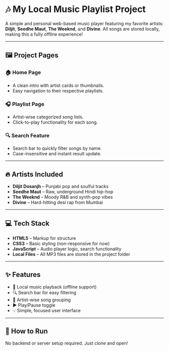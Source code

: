 # 🎶 My Local Music Playlist Project

A simple and personal web-based music player featuring my favorite artists: **Diljit**, **Seedhe Maut**, **The Weeknd**, and **Divine**. All songs are stored locally, making this a fully offline experience!

---

## 🖼️ Project Pages

### 🏠 Home Page
- A clean intro with artist cards or thumbnails.
- Easy navigation to their respective playlists.

### 🎧 Playlist Page
- Artist-wise categorized song lists.
- Click-to-play functionality for each song.

### 🔍 Search Feature
- Search bar to quickly filter songs by name.
- Case-insensitive and instant result update.

---

## 🔥 Artists Included

- **Diljit Dosanjh** – Punjabi pop and soulful tracks  
- **Seedhe Maut** – Raw, underground Hindi hip-hop  
- **The Weeknd** – Moody R&B and synth-pop vibes  
- **Divine** – Hard-hitting desi rap from Mumbai

---

## 💻 Tech Stack

- **HTML5** – Markup for structure  
- **CSS3** – Basic styling (non-responsive for now)  
- **JavaScript** – Audio player logic, search functionality  
- **Local Files** – All MP3 files are stored in the project folder

---

## ✨ Features

- 🎵 Local music playback (offline support)
- 🔍 Search bar for easy filtering
- 📁 Artist-wise song grouping
- ▶️ Play/Pause toggle
- 💡 Simple, focused user interface

---

## 🚀 How to Run

No backend or server setup required. Just clone and open!

